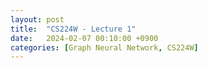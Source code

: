 ```yaml
---
layout: post
title:  "CS224W - Lecture 1"
date:   2024-02-07 00:10:00 +0900
categories: [Graph Neural Network, CS224W]   
---
```

